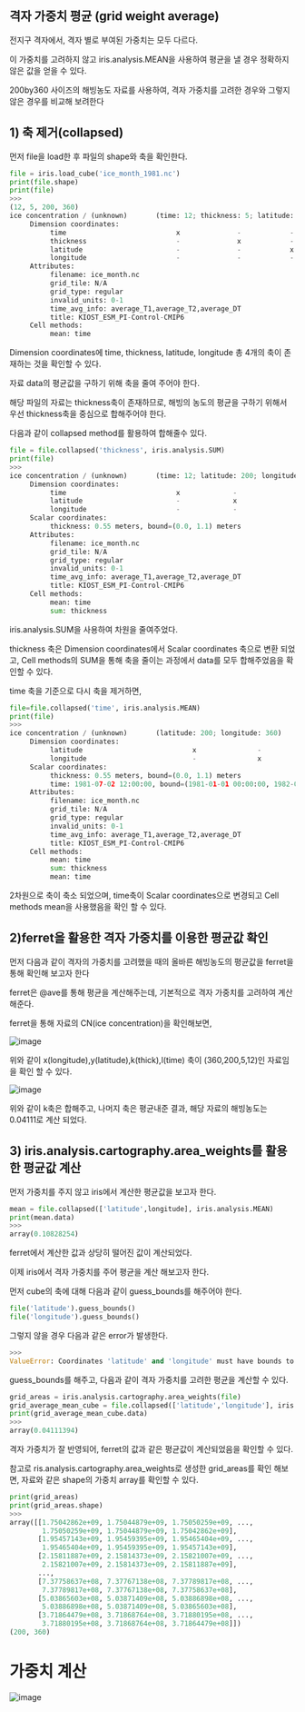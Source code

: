 ## 격자 가중치 평균 (grid weight average)
전지구 격자에서, 격자 별로 부여된 가중치는 모두 다르다.

이 가중치를 고려하지 않고 iris.analysis.MEAN을 사용하여 평균을 낼 경우 정확하지 않은 값을 얻을 수 있다.

200by360 사이즈의 해빙농도 자료를 사용하여, 격자 가중치를 고려한 경우와 그렇지 않은 경우를 비교해 보려한다

## 1) 축 제거(collapsed)
먼저 file을 load한 후 파일의 shape와 축을 확인한다.
```python
file = iris.load_cube('ice_month_1981.nc')
print(file.shape)
print(file)
>>>
(12, 5, 200, 360)
ice concentration / (unknown)       (time: 12; thickness: 5; latitude: 200; longitude: 360)
     Dimension coordinates:
          time                           x              -            -               -
          thickness                      -              x            -               -
          latitude                       -              -            x               -
          longitude                      -              -            -               x
     Attributes:
          filename: ice_month.nc
          grid_tile: N/A
          grid_type: regular
          invalid_units: 0-1
          time_avg_info: average_T1,average_T2,average_DT
          title: KIOST_ESM_PI-Control-CMIP6
     Cell methods:
          mean: time

```
Dimension coordinates에 time, thickness, latitude, longitude 총 4개의 축이 존재하는 것을 확인할 수 있다.

자료 data의 평균값을 구하기 위해 축을 줄여 주어야 한다.

해당 파일의 자료는 thickness축이 존재하므로, 해빙의 농도의 평균을 구하기 위해서 우선 thickness축을 중심으로 합해주어야 한다.

다음과 같이 collapsed method를 활용하여 합해줄수 있다.
```python
file = file.collapsed('thickness', iris.analysis.SUM)
print(file)
>>>
ice concentration / (unknown)       (time: 12; latitude: 200; longitude: 360)
     Dimension coordinates:
          time                           x             -               -
          latitude                       -             x               -
          longitude                      -             -               x
     Scalar coordinates:
          thickness: 0.55 meters, bound=(0.0, 1.1) meters
     Attributes:
          filename: ice_month.nc
          grid_tile: N/A
          grid_type: regular
          invalid_units: 0-1
          time_avg_info: average_T1,average_T2,average_DT
          title: KIOST_ESM_PI-Control-CMIP6
     Cell methods:
          mean: time
          sum: thickness
```

iris.analysis.SUM을 사용하여 차원을 줄여주었다.

thickness 축은 Dimension coordinates에서 Scalar coordinates 축으로 변환 되었고, Cell methods의 SUM을 통해 축을 줄이는 과정에서 data를 모두 합해주었음을 확인할 수 있다.

time 축을 기준으로 다시 축을 제거하면, 
```python
file=file.collapsed('time', iris.analysis.MEAN)
print(file)
>>>
ice concentration / (unknown)       (latitude: 200; longitude: 360)
     Dimension coordinates:
          latitude                           x               -
          longitude                          -               x
     Scalar coordinates:
          thickness: 0.55 meters, bound=(0.0, 1.1) meters
          time: 1981-07-02 12:00:00, bound=(1981-01-01 00:00:00, 1982-01-01 00:00:00)
     Attributes:
          filename: ice_month.nc
          grid_tile: N/A
          grid_type: regular
          invalid_units: 0-1
          time_avg_info: average_T1,average_T2,average_DT
          title: KIOST_ESM_PI-Control-CMIP6
     Cell methods:
          mean: time
          sum: thickness
          mean: time
```
2차원으로 축이 축소 되었으며, time축이 Scalar coordinates으로 변경되고 Cell methods mean을 사용했음을 확인 할 수 있다.

## 2)ferret을 활용한 격자 가중치를 이용한 평균값 확인 
먼저 다음과 같이 격자의 가중치를 고려했을 때의 올바른 해빙농도의 평균값을 ferret을 통해 확인해 보고자 한다

ferret은 @ave를 통해 평균을 계산해주는데, 기본적으로 격자 가중치를 고려하여 계산해준다.

ferret을 통해 자료의 CN(ice concentration)을 확인해보면, 

![image](https://user-images.githubusercontent.com/73323188/119293346-32957b80-bc8d-11eb-8740-44855a61d507.png)

위와 같이 x(longitude),y(latitude),k(thick),l(time) 축이 (360,200,5,12)인 자료임을 확인 할 수 있다.

![image](https://user-images.githubusercontent.com/73323188/119293392-4b9e2c80-bc8d-11eb-9ca0-bcd418136690.png)

위와 같이 k축은 합해주고, 나머지 축은 평균내준 결과, 해당 자료의 해빙농도는 0.04111로 계산 되었다.  

## 3) iris.analysis.cartography.area_weights를 활용한 평균값 계산
먼저 가중치를 주지 않고 iris에서 계산한 평균값을 보고자 한다.
```python
mean = file.collapsed(['latitude',longitude], iris.analysis.MEAN)
print(mean.data)
>>>
array(0.10828254)
```
ferret에서 계산한 값과 상당히 떨어진 값이 계산되었다.

이제 iris에서 격자 가중치를 주어 평균을 계산 해보고자 한다. 

먼저 cube의 축에 대해 다음과 같이 guess_bounds를 해주어야 한다.
```python
file('latitude').guess_bounds()
file('longitude').guess_bounds()
```
그렇지 않을 경우 다음과 같은 error가 발생한다.
```python
>>>
ValueError: Coordinates 'latitude' and 'longitude' must have bounds to determine the area weights.
```
guess_bounds를 해주고, 다음과 같이 격자 가중치를 고려한 평균을 계산할 수 있다.
```python
grid_areas = iris.analysis.cartography.area_weights(file)
grid_average_mean_cube = file.collapsed(['latitude','longitude'], iris.analysis.MEAN, weight=grid_areas)
print(grid_average_mean_cube.data)
>>>
array(0.04111394)
```
격자 가중치가 잘 반영되어, ferret의 값과 같은 평균값이 계산되었음을 확인할 수 있다.

참고로 ris.analysis.cartography.area_weights로 생성한 grid_areas를 확인 해보면, 자료와 같은 shape의 가중치 array를 확인할 수 있다.
```python
print(grid_areas)
print(grid_areas.shape)
>>>
array([[1.75042862e+09, 1.75044879e+09, 1.75050259e+09, ...,
        1.75050259e+09, 1.75044879e+09, 1.75042862e+09],
       [1.95457143e+09, 1.95459395e+09, 1.95465404e+09, ...,
        1.95465404e+09, 1.95459395e+09, 1.95457143e+09],
       [2.15811887e+09, 2.15814373e+09, 2.15821007e+09, ...,
        2.15821007e+09, 2.15814373e+09, 2.15811887e+09],
       ...,
       [7.37758637e+08, 7.37767138e+08, 7.37789817e+08, ...,
        7.37789817e+08, 7.37767138e+08, 7.37758637e+08],
       [5.03865603e+08, 5.03871409e+08, 5.03886898e+08, ...,
        5.03886898e+08, 5.03871409e+08, 5.03865603e+08],
       [3.71864479e+08, 3.71868764e+08, 3.71880195e+08, ...,
        3.71880195e+08, 3.71868764e+08, 3.71864479e+08]])
(200, 360)
```
# 가중치 계산

![image](https://user-images.githubusercontent.com/73323188/161656662-60f3ba04-22ae-471a-9743-1b80f988ad16.png)



 
